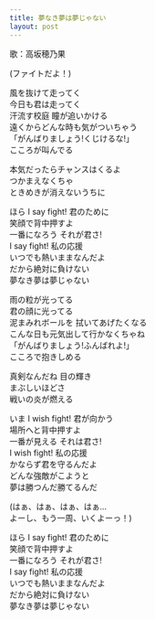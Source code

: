 ```yaml
---
title: 夢なき夢は夢じゃない
layout: post
---
```

歌：<a class="honoka">高坂穂乃果</a>

<p><a class="honoka">(ファイトだよ！)</a></p>

<p><a class="honoka">風を抜けて走ってく<br />
今日も君は走ってく<br />
汗流す校庭 瞳が追いかける<br />
遠くからどんな時も気がついちゃう<br />
「がんばりましょう!くじけるな!」<br />
こころが叫んでる</a></p>

<p><a class="honoka">本気だったらチャンスはくるよ<br />
つかまえなくちゃ<br />
ときめきが消えないうちに</a></p>

<p><a class="honoka">ほら I say fight! 君のために<br />
笑顔で背中押すよ<br />
一番になろう それが君さ!<br />
I say fight! 私の応援<br />
いつでも熱いままなんだよ<br />
だから絶対に負けない<br />
夢なき夢は夢じゃない</a></p>

<p><a class="honoka">雨の粒が光ってる<br />
君の顔に光ってる<br />
泥まみれボールを 拭いてあげたくなる<br />
こんな日も元気出して行かなくちゃね<br />
「がんばりましょう!ふんばれよ!」<br />
こころで抱きしめる</a></p>

<p><a class="honoka">真剣なんだね 目の輝き<br />
まぶしいほどさ<br />
戦いの炎が燃える</a></p>

<p><a class="honoka">いま I wish fight! 君が向かう<br />
場所へと背中押すよ<br />
一番が見える それは君さ!<br />
I wish fight! 私の応援<br />
かならず君を守るんだよ<br />
どんな強敵がこようと<br />
夢は勝つんだ勝てるんだ</a></p>

<p><a class="honoka">(はぁ、はぁ、はぁ、はぁ…<br />
よーし、もう一周、いくよーっ！)</a></p>

<p><a class="honoka">ほら I say fight! 君のために<br />
笑顔で背中押すよ<br />
一番になろう それが君さ!<br />
I say fight! 私の応援<br />
いつでも熱いままなんだよ<br />
だから絶対に負けない<br />
夢なき夢は夢じゃない</a></p>